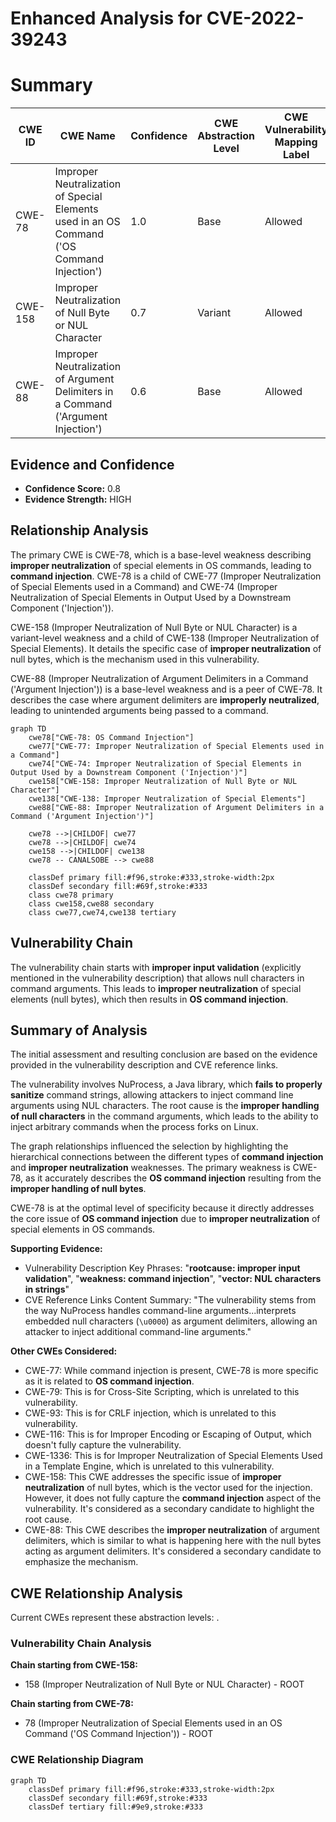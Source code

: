 # Enhanced Analysis for CVE-2022-39243

# Summary
| CWE ID | CWE Name | Confidence | CWE Abstraction Level | CWE Vulnerability Mapping Label | CWE-Vulnerability Mapping Notes |
|---|---|---|---|---|---|
| CWE-78 | Improper Neutralization of Special Elements used in an OS Command ('OS Command Injection') | 1.0 | Base | Allowed | Primary CWE |
| CWE-158 | Improper Neutralization of Null Byte or NUL Character | 0.7 | Variant | Allowed | Secondary Candidate |
| CWE-88 | Improper Neutralization of Argument Delimiters in a Command ('Argument Injection') | 0.6 | Base | Allowed | Secondary Candidate |

## Evidence and Confidence

*   **Confidence Score:** 0.8
*   **Evidence Strength:** HIGH

## Relationship Analysis
The primary CWE is CWE-78, which is a base-level weakness describing **improper neutralization** of special elements in OS commands, leading to **command injection**. CWE-78 is a child of CWE-77 (Improper Neutralization of Special Elements used in a Command) and CWE-74 (Improper Neutralization of Special Elements in Output Used by a Downstream Component ('Injection')).

CWE-158 (Improper Neutralization of Null Byte or NUL Character) is a variant-level weakness and a child of CWE-138 (Improper Neutralization of Special Elements). It details the specific case of **improper neutralization** of null bytes, which is the mechanism used in this vulnerability.

CWE-88 (Improper Neutralization of Argument Delimiters in a Command ('Argument Injection')) is a base-level weakness and is a peer of CWE-78. It describes the case where argument delimiters are **improperly neutralized**, leading to unintended arguments being passed to a command.

```mermaid
graph TD
    cwe78["CWE-78: OS Command Injection"]
    cwe77["CWE-77: Improper Neutralization of Special Elements used in a Command"]
    cwe74["CWE-74: Improper Neutralization of Special Elements in Output Used by a Downstream Component ('Injection')"]
    cwe158["CWE-158: Improper Neutralization of Null Byte or NUL Character"]
    cwe138["CWE-138: Improper Neutralization of Special Elements"]
    cwe88["CWE-88: Improper Neutralization of Argument Delimiters in a Command ('Argument Injection')"]

    cwe78 -->|CHILDOF| cwe77
    cwe78 -->|CHILDOF| cwe74
    cwe158 -->|CHILDOF| cwe138
    cwe78 -- CANALSOBE --> cwe88

    classDef primary fill:#f96,stroke:#333,stroke-width:2px
    classDef secondary fill:#69f,stroke:#333
    class cwe78 primary
    class cwe158,cwe88 secondary
    class cwe77,cwe74,cwe138 tertiary
```

## Vulnerability Chain
The vulnerability chain starts with **improper input validation** (explicitly mentioned in the vulnerability description) that allows null characters in command arguments. This leads to **improper neutralization** of special elements (null bytes), which then results in **OS command injection**.

## Summary of Analysis
The initial assessment and resulting conclusion are based on the evidence provided in the vulnerability description and CVE reference links.

The vulnerability involves NuProcess, a Java library, which **fails to properly sanitize** command strings, allowing attackers to inject command line arguments using NUL characters. The root cause is the **improper handling of null characters** in the command arguments, which leads to the ability to inject arbitrary commands when the process forks on Linux.

The graph relationships influenced the selection by highlighting the hierarchical connections between the different types of **command injection** and **improper neutralization** weaknesses. The primary weakness is CWE-78, as it accurately describes the **OS command injection** resulting from the **improper handling of null bytes**.

CWE-78 is at the optimal level of specificity because it directly addresses the core issue of **OS command injection** due to **improper neutralization** of special elements in OS commands.

**Supporting Evidence:**

*   Vulnerability Description Key Phrases: "**rootcause: improper input validation**", "**weakness: command injection**", "**vector: NUL characters in strings**"
*   CVE Reference Links Content Summary: "The vulnerability stems from the way NuProcess handles command-line arguments...interprets embedded null characters (`\u0000`) as argument delimiters, allowing an attacker to inject additional command-line arguments."

**Other CWEs Considered:**

*   CWE-77: While command injection is present, CWE-78 is more specific as it is related to **OS command injection**.
*   CWE-79: This is for Cross-Site Scripting, which is unrelated to this vulnerability.
*   CWE-93: This is for CRLF injection, which is unrelated to this vulnerability.
*   CWE-116: This is for Improper Encoding or Escaping of Output, which doesn't fully capture the vulnerability.
*   CWE-1336: This is for Improper Neutralization of Special Elements Used in a Template Engine, which is unrelated to this vulnerability.
*   CWE-158: This CWE addresses the specific issue of **improper neutralization** of null bytes, which is the vector used for the injection. However, it does not fully capture the **command injection** aspect of the vulnerability. It's considered as a secondary candidate to highlight the root cause.
*   CWE-88: This CWE describes the **improper neutralization** of argument delimiters, which is similar to what is happening here with the null bytes acting as argument delimiters. It's considered a secondary candidate to emphasize the mechanism.


## CWE Relationship Analysis

Current CWEs represent these abstraction levels: .


### Vulnerability Chain Analysis

**Chain starting from CWE-158:**
- 158 (Improper Neutralization of Null Byte or NUL Character) - ROOT


**Chain starting from CWE-78:**
- 78 (Improper Neutralization of Special Elements used in an OS Command ('OS Command Injection')) - ROOT



### CWE Relationship Diagram

```mermaid
graph TD
    classDef primary fill:#f96,stroke:#333,stroke-width:2px
    classDef secondary fill:#69f,stroke:#333
    classDef tertiary fill:#9e9,stroke:#333
```